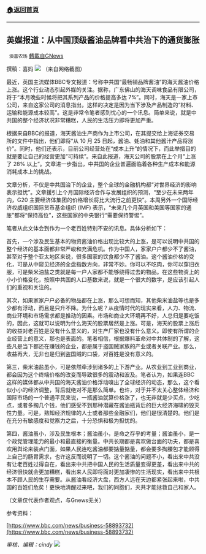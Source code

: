 ###  [:house:返回首頁](https://github.com/ourhimalayas/txt)
---


## 英媒报道：从中国顶级酱油品牌看中共治下的通货膨胀
` 澳喜农场` [轉載自GNews](https://gnews.org/zh-hans/1593392/)

撰稿：喜妈
![](https://assets.gnews.org/wp-content/uploads/2021/10/87EB249C-54B6-4040-B0EE-DBBDD6EC7F0C.jpeg)
（来自网络截图）

最近，英国主流媒体BBC专文报道：号称中共国“最畅销品牌酱油”的海天酱油价格上涨。这个行业动态引起外媒的关注。据称，广东佛山的海天调味食品有限公司，将于“本月晚些时候将把其系列产品的价格提高多达 7%”。同时，海天是一家上市公司，来自这家公司的消息指出，这样的决定是因为当下涉及产品制造的“材料、运输和能源成本较高”。这是非常令笔者感到忧心的一个讯息。简单来说，就是中共国的整个经济状况非常糟糕，人民的生活压力即将更加严重。

根据来自BBC的报道，海天酱油生产商作为上市公司，在其提交给上海证券交易所的文件中指出，他们即将“从 10 月 25 日起，酱油、蚝油和其他酱汁产品将涨价”。同时，他们还表示，目前公司经营处在“成本上升”的情况下，而此举措目的就是要让自己的经营更加“可持续”。来自此报道，海天公司的股票在上个月“上涨了 28% 以上”。文章进一步指出，中共国的企业普遍面临着各种生产成本和能源消耗成本上的挑战。

文章分析，不仅是中共国治下的企业，整个全球的金融机构都“对世界经济的影响表示担忧”。文章援引上个月国际经济合作与发展组织的预测，“至少在未来两年内，G20 主要经济体集团的价格增长将比大流行之前更快”。本周另外一个国际经济权威组织国际货币基金组织 (IMF) 表示，“未来几个月英国和美国等国家的通胀”都将“保持高位”，这些国家的中央银行“需要保持警惕”。

笔者从此文体会到作为一个老百姓特别不安的讯息。具体分析如下：

首先，一个涉及民生基本的物资酱油价格出现比较大的上涨，是可以说明中共国的整个经济的基本面都非常严峻和充满危机。作为中国人，家家户户都少不了酱油，甚至对于整个亚太地区来说，很多国家的饮食都少不了酱油。这个酱油价格的变化，可是从中窥见经济的全盘指数方向，非常不妙。你可以不吃肉，你可以穿旧衣服，可是柴米油盐之类就是每一户人家都不能够绕得过去的物品。在这些物资上的小小价格变化，按照中共国的人口基数来说，就是一个很大的数字，是应该引起人们的重视和关注的。

其次，如果家家户户必备的物品都在上涨，那么可想而知，其他柴米油盐等也是多少都有浮动，而且是只升不降。为什么呢？从疫情时代的现实来看，人力、物流、商业环境和市场需求都是推动的因素。市场和商业大环境再不好，人总归是要吃饭的，因此，这就可以说明为什么海天的股票居然是上涨。可是，海天的股票上涨后的收益对老百姓是没有什么意义的，对生产厂家也没有什么意义。即使有所谓的企业经营上的意义，那也是表面的。笔者相信，根据爆料革命对中共体制的了解，这些凡是当下都还在赚钱的企业，都是属于盗国贼家族的产业或者关联产业。那么，收益再大，无非也是归到盗国贼的口袋，对百姓是没有意义的。

第三，柴米油盐虽小，可是依然牵涉到诸多的上下游产业。从农业到工业到商业，都会因为这个终端价格的改变而导致很多的震动和波及。笔者认为，如果连BBC这样的媒体都从中共国的海天酱油价格浮动嗅出了全球经济的动态，那么，这个看似小小的经济调整，背后就绝对不是那么简单。也许，对于并不太关心整体经济和国际市场的一个普通平民来说，一瓶酱油就算价格涨了，也无非就是少买点，少吃点，或者多掏几个钱，他们感受不到那种潜藏在酱油瓶背后的巨大经济海啸的毁灭性力量。可是，熟知经济规律的人士或者那些金融家们，他们是很清楚的。他们是在充分有敏感度和觉察力之后，十分恐惧和极为担忧的。

第四，酱油虽小，涉及民生根本；酱油虽小，是命之存乎的考量；酱油虽小，是一个政党管理能力的最小和最直接的衡量。中共长期都是喜欢做台面的功夫，都是喜欢用舆论来装点门面，如果人民连吃酱油都要掂量掂量，都会要多掏腰包才能顾得上自己的肠胃需求，也许这反而说明了一切。这个酱油的问题不小，看出来中共没有让老百姓过得自在，看出来中共把中国人民的生活质量变得更差，看出来中共的经济很快就会更加糟糕，看出来人民即将面对更加凄惨的生活现实，看出来中共根本不顾人民的生存需要。从酱油看经济大盘，西方人远在天边都紧张起来啦，中共国的百姓们危矣！更快地清醒过来吧，我们的同胞们，灭共才能拯救自己和家人。

（文章仅代表作者观点，与Gnews无关）

参考资料：

[https://www.bbc.com/news/business-58893732](https://www.bbc.com/news/business-58893732)

*审核、编辑：cindy*
![](https://assets.gnews.org/wp-content/uploads/2021/10/澳喜图标2-1.jpg)
